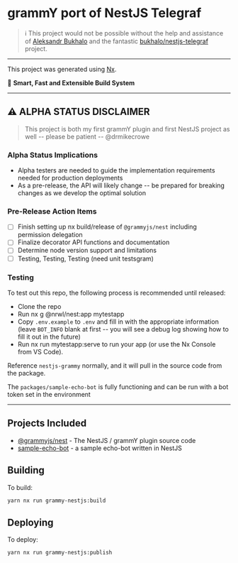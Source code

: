 # grammY port of NestJS Telegraf

> :information_source: This project would not be possible without the help and assistance of [Aleksandr Bukhalo](https://t.me/bukhalo_a) and the fantastic [bukhalo/nestjs-telegraf](https://github.com/bukhalo/nestjs-telegraf) project.

---

This project was generated using [Nx](https://nx.dev).

🔎 **Smart, Fast and Extensible Build System**

---

## ⚠️ ALPHA STATUS DISCLAIMER

> This project is both my first grammY plugin and first NestJS project as well -- please be patient -- @drmikecrowe

### Alpha Status Implications

-   Alpha testers are needed to guide the implementation requirements needed for production deployments
-   As a pre-release, the API will likely change -- be prepared for breaking changes as we develop the optimal solution

### Pre-Release Action Items

-   [ ] Finish setting up nx build/release of `@grammyjs/nest` including permission delegation
-   [ ] Finalize decorator API functions and documentation
-   [ ] Determine node version support and limitations
-   [ ] Testing, Testing, Testing (need unit testsgram)

### Testing

To test out this repo, the following process is recommended until released:

-   Clone the repo
-   Run nx g @nrwl/nest:app mytestapp
-   Copy `.env.example` to `.env` and fill in with the appropriate information (leave `BOT_INFO` blank at first -- you will see a debug log showing how to fill it out in the future)
-   Run nx run mytestapp:serve to run your app (or use the Nx Console from VS Code).

Reference `nestjs-grammy` normally, and it will pull in the source code from the package.

The `packages/sample-echo-bot` is fully functioning and can be run with a bot token set in the environment

---

## Projects Included

-   [@grammyjs/nest](packages/grammy-nestjs) - The NestJS / grammY plugin source code
-   [sample-echo-bot](packages/sample-echo-bot) - a sample echo-bot written in NestJS

## Building

To build:

```sh
yarn nx run grammy-nestjs:build
```

## Deploying

To deploy:

```sh
yarn nx run grammy-nestjs:publish
```
